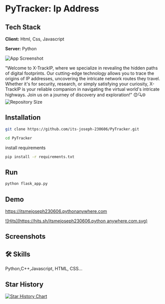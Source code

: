
# PyTracker: Ip Address

## Tech Stack

**Client:** Html, Css, Javascript

**Server:** Python


![App Screenshot](https://firebasestorage.googleapis.com/v0/b/school-bcecd.appspot.com/o/users%2FIMG_20230828_170735.jpg?alt=media&token=5571d023-eb61-4435-a826-9eaf60b92b36)


"Welcome to X-TrackIP, where we specialize in revealing the hidden paths of digital footprints. Our cutting-edge technology allows you to trace the origins of IP addresses, uncovering the intricate network routes they travel. Whether it's for security, research, or simply satisfying your curiosity, X-TrackIP is your reliable companion in navigating the virtual world's intricate highways. Join us on a journey of discovery and exploration!" 😊🔍🌐
![Repository Size](https://img.shields.io/github/repo-size/its-joseph-230606/PyTracker)


## Installation
```bash
git clone https://github.com/its-joseph-230606/PyTracker.git
```
```bash
cd PyTracker
```

install requirements

```bash
pip install -r requirements.txt
```
## Run
```bash
python flask_app.py
```
## Demo

https://itsmejoseph230606.pythonanywhere.com

[![Hits](https://hits.sh/itsmejoseph230606.python anywhere.com.svg)](https://hits.sh/itsmejoseph230606.pythonanywhere.com/)
## Screenshots

## 🛠 Skills
Python,C++,Javascript, HTML, CSS...

## Star History

[![Star History Chart](https://api.star-history.com/svg?repos=its-joseph-230606/PyTracker&type=Date)](https://star-history.com/#its-joseph-230606/PyTracker&Date)

